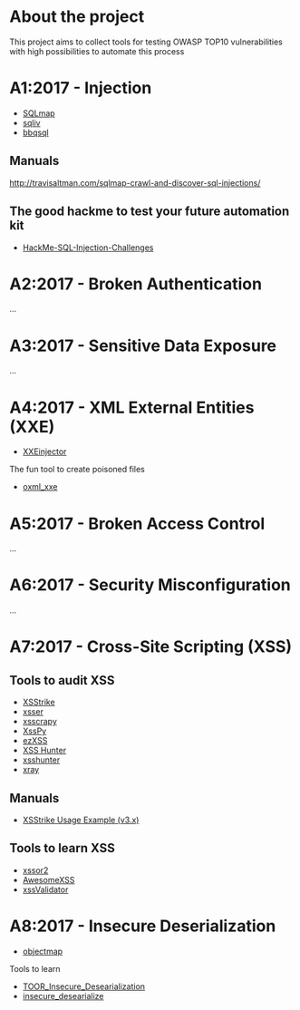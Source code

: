 # About the project

This project aims to collect tools for testing OWASP TOP10 vulnerabilities with high possibilities to automate this process

# A1:2017 - Injection

* [SQLmap](https://github.com/sqlmapproject/sqlmap)
* [sqliv](https://github.com/the-robot/sqliv)
* [bbqsql](https://github.com/Neohapsis/bbqsql)

## Manuals
http://travisaltman.com/sqlmap-crawl-and-discover-sql-injections/

## The good hackme to test your future automation kit
* [HackMe-SQL-Injection-Challenges](https://github.com/breakthenet/HackMe-SQL-Injection-Challenges)

# A2:2017 - Broken Authentication
...

# A3:2017 - Sensitive Data Exposure
...

# A4:2017 - XML External Entities (XXE)

* [XXEinjector](https://github.com/enjoiz/XXEinjector)

The fun tool to create poisoned files
* [oxml_xxe](https://github.com/BuffaloWill/oxml_xxe)

# A5:2017 - Broken Access Control
...

# A6:2017 - Security Misconfiguration
...

# A7:2017 - Cross-Site Scripting (XSS)

## Tools to audit XSS
* [XSStrike](https://github.com/s0md3v/XSStrike)
* [xsser](https://github.com/epsylon/xsser)
* [xsscrapy](https://github.com/DanMcInerney/xsscrapy)
* [XssPy](https://github.com/faizann24/XssPy)
* [ezXSS](https://github.com/ssl/ezXSS)
* [XSS Hunter](https://xsshunter.com/features)
* [xsshunter](https://github.com/mandatoryprogrammer/xsshunter)
* [xray](https://github.com/chaitin/xray)

## Manuals
* [XSStrike Usage Example (v3.x)](https://www.cyberpunk.rs/xsstrike-usage-example-v3-x)

## Tools to learn XSS
* [xssor2](https://github.com/evilcos/xssor2)
* [AwesomeXSS](https://github.com/s0md3v/AwesomeXSS)
* [xssValidator](https://github.com/nVisium/xssValidator)

# A8:2017 - Insecure Deserialization
* [objectmap](https://github.com/georlav/objectmap)

Tools to learn
* [TOOR_Insecure_Desearialization](https://github.com/Furduhlutur/TOOR_Insecure_Deserialization)
* [insecure_desearialize](https://github.com/Zeerg/insecure_deserialize)
